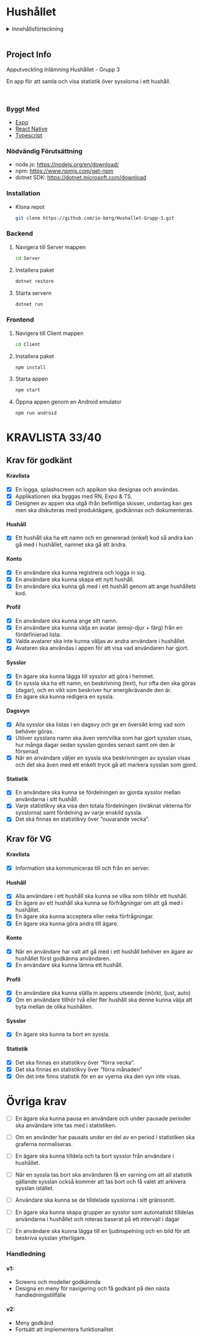 <!-- TITLE -->

# Hushållet

<!-- TABLE OF CONTENTS -->
<details>
  <summary>Innehållsförteckning</summary>
  <ol>
    <li>
      <a href="#project-info">Projekt Info</a>
      <ul>
        <li><a href="#byggt-med">Byggt med</a></li>
      </ul>
    </li>
    <li>
      <a href="#installation">Installation</a>
    </li>
    <li><a href="#kravlista">Kravlista</a></li>
  </ol>
</details>
<br />

<!-- ABOUT THE PROJECT -->

## Project Info

Apputveckling Inlämning Hushållet - Grupp 3

En app för att samla och visa statistik över sysslorna i ett hushåll.

<br/>

### Byggt Med

- [Expo](https://docs.expo.dev/)
- [React Native](https://reactnative.dev/)
- [Typescript](https://www.typescriptlang.org/)
  <br/>

<!-- GETTING STARTED -->

### Nödvändig Förutsättning

- node.js: https://nodejs.org/en/download/
- npm: https://www.npmjs.com/get-npm
- dotnet SDK: https://dotnet.microsoft.com/download

### Installation

- Klona repot
  ```sh
  git clone https://github.com/io-berg/Hushallet-Grupp-3.git
  ```

### Backend

1. Navigera till Server mappen
   ```sh
   cd Server
   ```
2. Installera paket
   ```sh
   dotnet restore
   ```
3. Starta servern
   ```sh
   dotnet run
   ```

### Frontend

1. Navigera till Client mappen
   ```sh
   cd Client
   ```
2. Installera paket
   ```sh
   npm install
   ```
3. Starta appen
   ```sh
   npm start
   ```
4. Öppna appen genom en Android emulator
   ```sh
   npm run android
   ```

# KRAVLISTA 33/40

## Krav för godkänt

#### Kravlista

- [x] En logga, splashscreen och appikon ska designas och användas.
- [x] Applikationen ska byggas med RN, Expo & TS.
- [x] Designen av appen ska utgå ifrån befintliga skisser, undantag kan ges men ska diskuteras
      med produktägare, godkännas och dokumenteras.

#### Hushåll

- [x] Ett hushåll ska ha ett namn och en genererad (enkel) kod så andra kan gå med i hushållet,
      namnet ska gå att ändra.

#### Konto

- [x] En användare ska kunna registrera och logga in sig.
- [x] En användare ska kunna skapa ett nytt hushåll.
- [x] En användare ska kunna gå med i ett hushåll genom att ange hushållets kod.

#### Profil

- [x] En användare ska kunna ange sitt namn.
- [x] En användare ska kunna välja en avatar (emoji-djur + färg) från en fördefinierad lista.
- [x] Valda avatarer ska inte kunna väljas av andra användare i hushållet.
- [x] Avataren ska användas i appen för att visa vad användaren har gjort.

#### Sysslor

- [x] En ägare ska kunna lägga till sysslor att göra i hemmet.
- [x] En syssla ska ha ett namn, en beskrivning (text), hur ofta den ska göras (dagar), och en vikt som beskriver hur energikrävande den är.
- [x] En ägare ska kunna redigera en syssla.

#### Dagsvyn

- [x] Alla sysslor ska listas i en dagsvy och ge en översikt kring vad som behöver göras.
- [x] Utöver sysslans namn ska även vem/vilka som har gjort sysslan visas, hur många dagar
      sedan sysslan gjordes senast samt om den är försenad.
- [x] När en användare väljer en syssla ska beskrivningen av sysslan visas och det ska även
      med ett enkelt tryck gå att markera sysslan som gjord.

#### Statistik

- [x] En användare ska kunna se fördelningen av gjorda sysslor mellan användarna i sitt hushåll.
- [x] Varje statistikvy ska visa den totala fördelningen (inräknat vikterna för sysslorna) samt fördelning av varje enskild syssla.
- [x] Det ska finnas en statistikvy över ”nuvarande vecka”.

## Krav för VG

#### Kravlista

- [x] Information ska kommuniceras till och från en server.

#### Hushåll

- [x] Alla användare i ett hushåll ska kunna se vilka som tillhör ett hushåll.
- [x] En ägare av ett hushåll ska kunna se förfrågningar om att gå med i hushållet.
- [x] En ägare ska kunna acceptera eller neka förfrågningar.
- [x] En ägare ska kunna göra andra till ägare.

#### Konto

- [x] När en användare har valt att gå med i ett hushåll behöver en ägare av hushållet först godkänna användaren.
- [x] En användare ska kunna lämna ett hushåll.

#### Profil

- [x] En användare ska kunna ställa in appens utseende (mörkt, ljust, auto)
- [x] Om en användare tillhör två eller fler hushåll ska denne kunna välja att byta mellan de olika hushållen.

#### Sysslor

- [x] En ägare ska kunna ta bort en syssla.

#### Statistik

- [x] Det ska finnas en statistikvy över ”förra vecka”.
- [x] Det ska finnas en statistikvy över ”förra månaden”
- [x] Om det inte finns statistik för en av vyerna ska den vyn inte visas.

# Övriga krav

- [ ] En ägare ska kunna pausa en användare och under pausade perioder ska användare inte
      tas med i statistiken.
- [ ] Om en använder har pausats under en del av en period i statistiken ska graferna
      normaliseras.

- [ ] En ägare ska kunna tilldela och ta bort sysslor från användare i
      hushållet.
- [ ] När en syssla tas bort ska användaren få en varning om att all statistik gällande sysslan också kommer att tas bort och få valet att arkivera sysslan istället.
- [ ] Användare ska kunna se de tilldelade sysslorna i sitt
      gränssnitt.
- [ ] En ägare ska kunna skapa grupper av sysslor som automatiskt tilldelas användarna i
      hushållet och roteras baserat på ett intervall i dagar

- [ ] En användare ska kunna lägga till en ljudinspelning och en bild för att beskriva sysslan ytterligare.

### Handledning

#### v1:

- Screens och modeller godkännda
- Designa en meny för navigering och få godkänt på den nästa handledningstillfälle

#### v2:

- Meny godkänd
- Fortsätt att implementera funktionalitet
